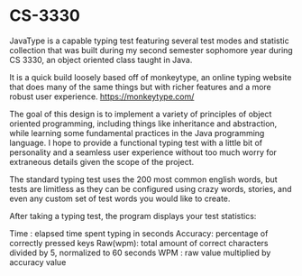 # CS-3330


JavaType is a capable typing test featuring several test modes and statistic collection
that was built during my second semester sophomore year during CS 3330, an object
oriented class taught in Java.

It is a quick build loosely based off of monkeytype, an online typing website that does
many of the same things but with richer features and a more robust user experience.
https://monkeytype.com/

The goal of this design is to implement a variety of principles of object oriented 
programming, including things like inheritance and abstraction, while learning some
fundamental practices in the Java programming language. I hope to provide a functional
typing test with a little bit of personality and a seamless user experience without too
much worry for extraneous details given the scope of the project.

The standard typing test uses the 200 most common english words,
but tests are limitless as they can be configured using crazy words,
stories, and even any custom set of test words you would like to create.

After taking a typing test, the program displays your test statistics:

Time    : elapsed time spent typing in seconds
Accuracy: percentage of correctly pressed keys
Raw(wpm): total amount of correct characters divided by 5,
          normalized to 60 seconds
WPM     : raw value multiplied by accuracy value


